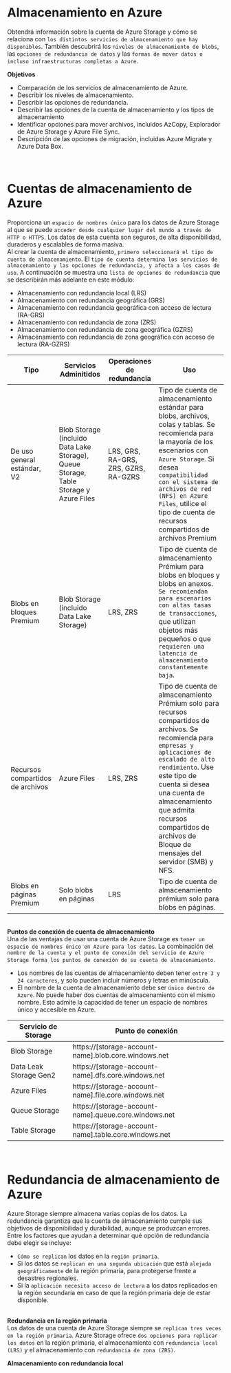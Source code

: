 **Almacenamiento en Azure**
==  
Obtendrá información sobre la cuenta de Azure Storage y cómo se relaciona con ``los distintos servicios de almacenamiento que hay disponibles``. También descubrirá los ``niveles de almacenamiento de blobs``, las ``opciones de redundancia de datos`` y las ``formas de mover datos o incluso infraestructuras completas a Azure``.  

**Objetivos**
- Comparación de los servicios de almacenamiento de Azure.
- Describir los niveles de almacenamiento.
- Describir las opciones de redundancia.
- Describir las opciones de la cuenta de almacenamiento y los tipos de almacenamiento
- Identificar opciones para mover archivos, incluidos AzCopy, Explorador de Azure Storage y Azure File Sync.
- Descripción de las opciones de migración, incluidas Azure Migrate y Azure Data Box.

\
**Cuentas de almacenamiento de Azure**
==  
Proporciona un ``espacio de nombres único`` para los datos de Azure Storage al que se puede ``acceder desde cualquier lugar del mundo a través de HTTP o HTTPS``. Los datos de esta cuenta son seguros, de alta disponibilidad, duraderos y escalables de forma masiva.  
Al crear la cuenta de almacenamiento, ``primero seleccionará el tipo de cuenta de almacenamiento``. El ``tipo de cuenta determina los servicios de almacenamiento y las opciones de redundancia, y afecta a los casos de uso``. A continuación se muestra una ``lista de opciones de redundancia`` que se describirán más adelante en este módulo:
- Almacenamiento con redundancia local (LRS)
- Almacenamiento con redundancia geográfica (GRS)
- Almacenamiento con redundancia geográfica con acceso de lectura (RA-GRS)
- Almacenamiento con redundancia de zona (ZRS)
- Almacenamiento con redundancia de zona geográfica (GZRS)
- Almacenamiento con redundancia de zona geográfica con acceso de lectura (RA-GZRS)  

|Tipo|Servicios Adminitidos|Operaciones de redundancia|Uso|
|-|-|-|-|
|De uso general estándar, V2|Blob Storage (incluido Data Lake Storage), Queue Storage, Table Storage y Azure Files|LRS, GRS, RA-GRS, ZRS, GZRS, RA-GZRS|Tipo de cuenta de almacenamiento estándar para blobs, archivos, colas y tablas. Se recomienda para la mayoría de los escenarios con ``Azure Storage``. Si desea ``compatibilidad con el sistema de archivos de red (NFS) en Azure Files``, utilice el tipo de cuenta de recursos compartidos de archivos Premium|
|Blobs en bloques Premium|Blob Storage (incluido Data Lake Storage)|LRS, ZRS|Tipo de cuenta de almacenamiento Prémium para blobs en bloques y blobs en anexos. ``Se recomiendan para escenarios con altas tasas de transacciones``, que utilizan objetos más pequeños o que ``requieren una latencia de almacenamiento constantemente baja``.|
|Recursos compartidos de archivos|Azure Files|LRS, ZRS|Tipo de cuenta de almacenamiento Prémium solo para recursos compartidos de archivos. Se recomienda para ``empresas y aplicaciones de escalado de alto rendimiento``. Use este tipo de cuenta si desea una cuenta de almacenamiento que admita recursos compartidos de archivos de Bloque de mensajes del servidor (SMB) y NFS.|
|Blobs en páginas Premium|Solo blobs en páginas|LRS|Tipo de cuenta de almacenamiento prémium solo para blobs en páginas.|  

\
**Puntos de conexión de cuenta de almacenamiento**  
Una de las ventajas de usar una cuenta de Azure Storage es ``tener un espacio de nombres único en Azure para los datos``. La combinación del ``nombre de la cuenta y el punto de conexión del servicio de Azure Storage forma los puntos de conexión de su cuenta de almacenamiento``.  
- Los nombres de las cuentas de almacenamiento deben tener ``entre 3 y 24 caracteres``, y solo pueden incluir números y letras en minúscula.
- El nombre de la cuenta de almacenamiento debe ser ``único dentro de Azure``. No puede haber dos cuentas de almacenamiento con el mismo nombre. Esto admite la capacidad de tener un espacio de nombres único y accesible en Azure.  

|Servicio de Storage|Punto de conexión|
|-|-|
|Blob Storage|https://[storage-account-name].blob.core.windows.net|
|Data Leak Storage Gen2|https://[storage-account-name].dfs.core.windows.net|
|Azure Files|https://[storage-account-name].file.core.windows.net|
|Queue Storage|https://[storage-account-name].queue.core.windows.net|
|Table Storage|https://[storage-account-name].table.core.windows.net|

\
**Redundancia de almacenamiento de Azure**
==  
Azure Storage siempre almacena varias copias de los datos. La redundancia garantiza que la cuenta de almacenamiento cumple sus objetivos de disponibilidad y durabilidad, aunque se produzcan errores. Entre los factores que ayudan a determinar qué opción de redundancia debe elegir se incluye:  
- ``Cómo se replican`` los datos en la ``región primaria``.
- Si los datos se ``replican en una segunda ubicación`` que está ``alejada geográficamente`` de la región primaria, para protegerse frente a desastres regionales.
- Si la ``aplicación necesita acceso de lectura`` a los datos replicados en la región secundaria en caso de que la región primaria deje de estar disponible.  

\
**Redundancia en la región primaria**  
Los datos de una cuenta de Azure Storage siempre se ``replican tres veces en la región primaria``. Azure Storage ofrece ``dos opciones para replicar los datos`` en la región primaria, el almacenamiento con ``redundancia local (LRS)`` y el almacenamiento con ``redundancia de zona (ZRS)``.  

**Almacenamiento con redundancia local**  
